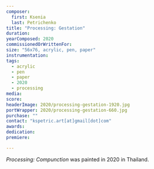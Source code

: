 ```yaml
---
composer:
  first: Ksenia
  last: Petrichenko
title: "Processing: Gestation"
duration:
yearComposed: 2020
commissionedOrWrittenFor:
size: "56x76, acrylic, pen, paper"
instrumentation:
tags:
  - acrylic
  - pen
  - paper
  - 2020
  - processing
media:
score:
headerImage: 2020/processing-gestation-1920.jpg
portWrapper: 2020/processing-gestation-660.jpg
purchase: ""
contact: "kspetric.art[at]gmail[dot]com"
awards:
dedication:
premiere:

---
```

*Processing: Compunction* was painted in 2020 in Thailand.
<br><Br>
